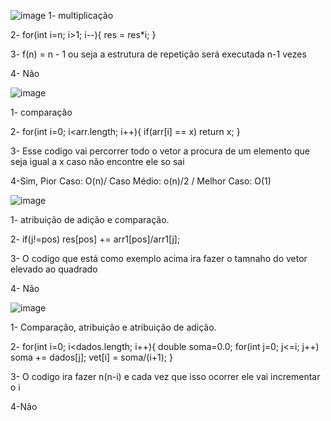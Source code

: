 ![image](https://user-images.githubusercontent.com/54037849/195617029-6cd63789-2db2-41e8-acf8-5d723762861b.png)
1- multiplicação

2- for(int i=n; i>1; i--){
res = res*i;
}

3- f(n) = n - 1 ou seja a estrutura de repetição será executada n-1 vezes

4- Não


![image](https://user-images.githubusercontent.com/54037849/195618394-8fa999d4-dbb1-4f21-97d7-8b1c014f56ed.png)

1- comparação

2- for(int i=0; i<arr.length; i++){
if(arr[i] == x) return x;
}

3- Esse codigo vai percorrer todo o vetor a procura de um elemento que seja igual a x caso não encontre ele so sai

4-Sim, Pior Caso: O(n)/ Caso Médio: o(n)/2  / Melhor Caso: O(1)

![image](https://user-images.githubusercontent.com/54037849/195620417-c83fcc80-6652-4259-8756-ebd4d627669d.png)

1- atribuição de adição e comparação.

2- if(j!=pos)
res[pos] += arr1[pos]/arr1[j]; 

3- O codigo que está como exemplo acima ira fazer o tamnaho do vetor elevado ao quadrado

4- Não

![image](https://user-images.githubusercontent.com/54037849/195622263-e097ad8a-d21d-490c-b65b-e3bccdd4e2ab.png)

1- Comparação, atribuição e atribuição de adição.

2- for(int i=0; i<dados.length; i++){
            double soma=0.0;
            for(int j=0; j<=i; j++)
                soma += dados[j];
            vet[i] = soma/(i+1);
        }

3- O codigo ira fazer n(n-i) e cada vez que isso ocorrer ele vai incrementar o i

4-Não
